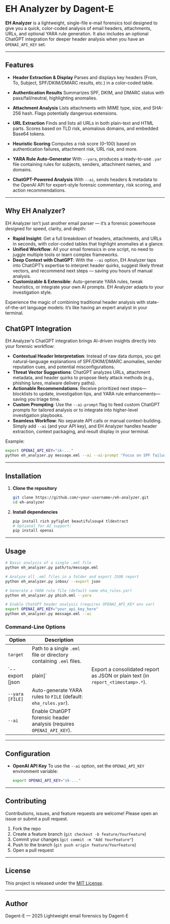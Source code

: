 # EH Analyzer by Dagent-E

**EH Analyzer** is a lightweight, single-file e-mail forensics tool designed to give you a quick, color-coded analysis of email headers, attachments, URLs, and optional YARA rule generation. It also includes an optional ChatGPT integration for deeper header analysis when you have an `OPENAI_API_KEY` set.

---

## Features

* **Header Extraction & Display**
  Parses and displays key headers (From, To, Subject, SPF/DKIM/DMARC results, etc.) in a color-coded table.

* **Authentication Results**
  Summarizes SPF, DKIM, and DMARC status with pass/fail/neutral, highlighting anomalies.

* **Attachment Analysis**
  Lists attachments with MIME type, size, and SHA-256 hash. Flags potentially dangerous extensions.

* **URL Extraction**
  Finds and lists all URLs in both plain-text and HTML parts. Scores based on TLD risk, anomalous domains, and embedded Base64 tokens.

* **Heuristic Scoring**
  Computes a risk score (0–100) based on authentication failures, attachment risk, URL risk, and more.

* **YARA Rule Auto-Generator**
  With `--yara`, produces a ready-to-use `.yar` file containing rules for subjects, senders, attachment names, and domains.

* **ChatGPT-Powered Analysis**
  With `--ai`, sends headers & metadata to the OpenAI API for expert-style forensic commentary, risk scoring, and action recommendations.

---

## Why EH Analyzer?

EH Analyzer isn’t just another email parser — it’s a forensic powerhouse designed for speed, clarity, and depth:

* **Rapid Insight**: Get a full breakdown of headers, attachments, and URLs in seconds, with color-coded tables that highlight anomalies at a glance.
* **Unified Workflow**: All your email forensics in one script, no need to juggle multiple tools or learn complex frameworks.
* **Deep Context with ChatGPT**: With the `--ai` option, EH Analyzer taps into ChatGPT’s expertise to interpret header quirks, suggest likely threat vectors, and recommend next steps — saving you hours of manual analysis.
* **Customizable & Extensible**: Auto-generate YARA rules, tweak heuristics, or integrate your own AI prompts. EH Analyzer adapts to your investigation style.

Experience the magic of combining traditional header analysis with state-of-the-art language models: it’s like having an expert analyst in your terminal.

## ChatGPT Integration

EH Analyzer’s ChatGPT integration brings AI-driven insights directly into your forensic workflow:

* **Contextual Header Interpretation**: Instead of raw data dumps, you get natural-language explanations of SPF/DKIM/DMARC anomalies, sender reputation cues, and potential misconfigurations.
* **Threat Vector Suggestions**: ChatGPT analyzes URLs, attachment metadata, and header quirks to propose likely attack methods (e.g., phishing lures, malware delivery paths).
* **Actionable Recommendations**: Receive prioritized next steps—blocklists to update, investigation tips, and YARA rule enhancements—saving you triage time.
* **Custom Prompting**: Use the `--ai-prompt` flag to feed custom ChatGPT prompts for tailored analysis or to integrate into higher-level investigation playbooks.
* **Seamless Workflow**: No separate API calls or manual context-building. Simply add `--ai` (and your API key), and EH Analyzer handles header extraction, context packaging, and result display in your terminal.

Example:

```bash
export OPENAI_API_KEY="sk-..."
python eh_analyzer.py message.eml --ai --ai-prompt "Focus on SPF failures and suggest remediation steps."
```

---

## Installation

1. **Clone the repository**

   ```bash
   git clone https://github.com/<your-username>/eh-analyzer.git
   cd eh-analyzer
   ```

2. **Install dependencies**

   ```bash
   pip install rich pyfiglet beautifulsoup4 tldextract
   # Optional for AI support:
   pip install openai
   ```

---

## Usage

```bash
# Basic analysis of a single .eml file
python eh_analyzer.py path/to/message.eml

# Analyze all .eml files in a folder and export JSON report
python eh_analyzer.py inbox/ --export json

# Generate a YARA rule file (default name eha_rules.yar)
python eh_analyzer.py phish.eml --yara

# Enable ChatGPT header analysis (requires OPENAI_API_KEY env var)
export OPENAI_API_KEY="your_api_key_here"
python eh_analyzer.py message.eml --ai
```

### Command-Line Options

| Option            | Description                                                          |                                                                                 |
| ----------------- | -------------------------------------------------------------------- | ------------------------------------------------------------------------------- |
| `target`          | Path to a single `.eml` file or directory containing `.eml` files.   |                                                                                 |
| \`--export \[json | plain]\`                                                             | Export a consolidated report as JSON or plain text (in `report_<timestamp>.*`). |
| `--yara [FILE]`   | Auto-generate YARA rules to `FILE` (default: `eha_rules.yar`).       |                                                                                 |
| `--ai`            | Enable ChatGPT forensic header analysis (requires `OPENAI_API_KEY`). |                                                                                 |

---

## Configuration

* **OpenAI API Key**
  To use the `--ai` option, set the `OPENAI_API_KEY` environment variable:

  ```bash
  export OPENAI_API_KEY="sk-..."
  ```

---

## Contributing

Contributions, issues, and feature requests are welcome! Please open an issue or submit a pull request.

1. Fork the repo
2. Create a feature branch (`git checkout -b feature/YourFeature`)
3. Commit your changes (`git commit -m "Add YourFeature"`)
4. Push to the branch (`git push origin feature/YourFeature`)
5. Open a pull request

---

## License

This project is released under the [MIT License](LICENSE).

---

## Author

Dagent-E — 2025
Lightweight email forensics by Dagent-E
